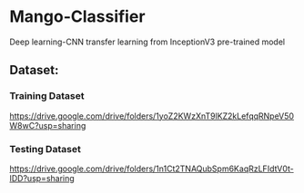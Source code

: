 # Mango-Classifier
Deep learning-CNN transfer learning from InceptionV3 pre-trained model
## Dataset:
### Training Dataset 
https://drive.google.com/drive/folders/1yoZ2KWzXnT9lKZ2kLefqqRNpeV50W8wC?usp=sharing
### Testing Dataset
https://drive.google.com/drive/folders/1n1Ct2TNAQubSpm6KaqRzLFIdtV0t-IDD?usp=sharing

